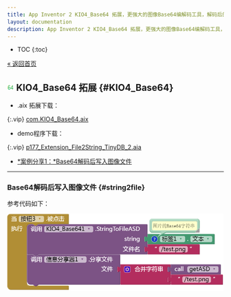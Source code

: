 ```yaml
---
title: App Inventor 2 KIO4_Base64 拓展，更强大的图像Base64编解码工具，解码后的图像可写入到文件
layout: documentation
description: App Inventor 2 KIO4_Base64 拓展，更强大的图像Base64编解码工具，解码后的图像可写入到文件。
---
```


* TOC
{:toc}

[&laquo; 返回首页](index.html)

## ![logo](KIO4_Base64/logo.png)  KIO4_Base64 拓展  {#KIO4_Base64}
<!--(http://kio4.com/appinventor/277i_extension_imagen_string.htm)-->

* .aix 拓展下载：

{:.vip}
[com.KIO4_Base64.aix](KIO4_Base64/com.KIO4_Base64.aix)

* demo程序下载：

{:.vip}
[p177_Extension_File2String_TinyDB_2.aia](http://kio4.com/appinventor/aplicaciones/p177_Extension_File2String_TinyDB_2.aia)


* [*案例分享1：*Base64解码后写入图像文件](#string2file)

***
### Base64解码后写入图像文件   {#string2file}

参考代码如下：

![KIO4_Base64解码到图片文件](KIO4_Base64/KIO4_Base64解码到图片文件.png)
